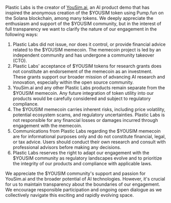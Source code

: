 Plastic Labs is the creator of [YouSim.ai](https://yousim.ai), an AI product demo that has inspired the anonymous creation of the $YOUSIM token using Pump.fun on the Solana blockchain, among many tokens. We deeply appreciate the enthusiasm and support of the $YOUSIM community, but in the interest of full transparency we want to clarify the nature of our engagement in the following ways:

1. Plastic Labs did not issue, nor does it control, or provide financial advice related to the $YOUSIM memecoin. The memecoin project is led by an independent community and has undergone a community takeover (CTO).
2. Plastic Labs' acceptance of $YOUSIM tokens for research grants does not constitute an endorsement of the memecoin as an investment. These grants support our broader mission of advancing AI research and innovation, especially within the open source community.
3. YouSim.ai and any other Plastic Labs products remain separate from the $YOUSIM memecoin. Any future integration of token utility into our products would be carefully considered and subject to regulatory compliance.
4. The $YOUSIM memecoin carries inherent risks, including price volatility, potential ecosystem scams, and regulatory uncertainties. Plastic Labs is not responsible for any financial losses or damages incurred through engagement with the memecoin.
5. Communications from Plastic Labs regarding the $YOUSIM memecoin are for informational purposes only and do not constitute financial, legal, or tax advice. Users should conduct their own research and consult with professional advisors before making any decisions.
6. Plastic Labs reserves the right to adapt our engagement with the $YOUSIM community as regulatory landscapes evolve and to prioritize the integrity of our products and compliance with applicable laws.

We appreciate the $YOUSIM community's support and passion for YouSim.ai and the broader potential of AI technologies. However, it's crucial for us to maintain transparency about the boundaries of our engagement. We encourage responsible participation and ongoing open dialogue as we collectively navigate this exciting and rapidly evolving space.